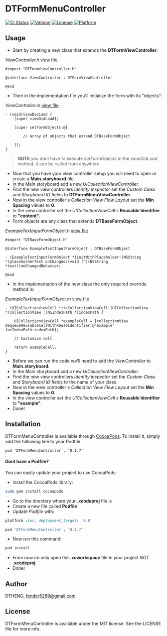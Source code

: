# DTFormMenuController

[![CI Status](http://img.shields.io/travis/DTHENG/DTFormMenuController.svg?style=flat)](https://travis-ci.org/DTHENG/DTFormMenuController)
[![Version](https://img.shields.io/cocoapods/v/DTFormMenuController.svg?style=flat)](http://cocoadocs.org/docsets/DTFormMenuController)
[![License](https://img.shields.io/cocoapods/l/DTFormMenuController.svg?style=flat)](http://cocoadocs.org/docsets/DTFormMenuController)
[![Platform](https://img.shields.io/cocoapods/p/DTFormMenuController.svg?style=flat)](http://cocoadocs.org/docsets/DTFormMenuController)

## Usage

- Start by creating a new class that extends the __DTFormViewController__:

_ViewController.h_ [view file](DTFormMenuControllerExampleApp/DTFormMenuControllerExampleApp/ViewController.h)
```obj-c
#import "DTFormViewController.h"

@interface ViewController : DTFormViewController

@end
```
- Then in the implementation file you'll initialize the form with its "objects":

_ViewController.m_ [view file](DTFormMenuControllerExampleApp/DTFormMenuControllerExampleApp/ViewController.m)
```obj-c
- (void)viewDidLoad {
	[super viewDidLoad];
	
	[super setFormObjects:@[
		
		// Array of objects that extend DTBaseFormObject
		
	]];
}
```
> __NOTE__ you dont have to execute _setFormObjects_ in the _viewDidLoad_ method, it can be called from anywhere.

- Now that you have your view controller setup you will need to open or create a __Main.storyboard__ file.
- In the Main storyboard add a new _UICollectionViewController_. 
- Find the new view controllers _Identity inspector_ set the _Custom Class_ and _Storyboard ID_ fields to __DTFormMenuViewController__.
- Now in the view controller's _Collection View Flow Layout_ set the __Min Spacing__ values to __0__.
- In the view controller set the _UICollectionViewCell's_ __Reusable Identifier__ to __"content"__.
- Form objects are any class that extends __DTBaseFormObject__.

_ExampleTextInputFormObject.h_ [view file](DTFormMenuControllerExampleApp/DTFormMenuControllerExampleApp/ExampleTextInputFormObject.h)
```obj-c
#import "DTBaseFormObject.h"

@interface ExampleTextInputFormObject : DTBaseFormObject

- (ExampleTextInputFormObject *)initWithPlaceholder:(NSString *)placeholderText onChanged:(void (^)(NSString *text))onChangedBehavior;

@end
```
- In the implementation of the new class the only required override method is:

_ExampleTextInputFormObject.m_ [view file](DTFormMenuControllerExampleApp/DTFormMenuControllerExampleApp/ExampleTextInputFormObject.m#L18)
```obj-c
- (UICollectionViewCell *)toCollectionViewCell:(UICollectionView *)collectionView :(NSIndexPath *)indexPath {

	UICollectionViewCell *exampleCell = [collectionView dequeueReusableCellWithReuseIdentifier:@"example" forIndexPath:indexPath];
	
	// Customize cell
	
	return exampleCell;
}
```
- Before we can run the code we'll need to add the _ViewController_ to __Main.storyboard__.
- In the Main storyboard add a new _UICollectionViewController_. 
- Find the new view controllers _Identity inspector_ set the _Custom Class_ and _Storyboard ID_ fields to the name of your class.
- Now in the view controller's _Collection View Flow Layout_ set the __Min Spacing__ values to __0__.
- In the view controller set the _UICollectionViewCell's_ __Reusable Identifier__ to __"example"__.
- Done!

## Installation

DTFormMenuController is available through [CocoaPods](http://cocoapods.org). To install
it, simply add the following line to your Podfile:

	pod 'DTFormMenuController', '0.1.7'

#### Dont have a Podfile? 

You can easily update your project to use CocoaPods:

- Install the CocoaPods library:
```sh
sudo gem install cocoapods
```
- Go to the directory where your __.xcodeproj__ file is
- Create a new file called __Podfile__
- Update _Podfile_ with:
```ruby
platform :ios, deployment_target: '8.0'

pod 'DTFormMenuController', '0.1.7'
```
- Now run this command:
```sh
pod install
```
- From now on only open the __.xcworkspace__ file in your project _NOT_ __.xcodeproj__
- Done!

## Author

DTHENG, fender5289@gmail.com

## License

DTFormMenuController is available under the MIT license. See the LICENSE file for more info.

